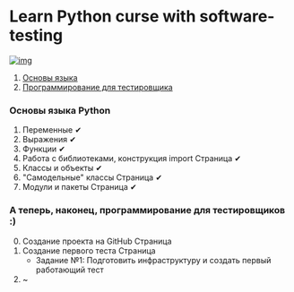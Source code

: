 # Learn Python curse with software-testing
[![img][logo]][st]

[logo]:https://testconf.ru/wp-content/uploads/2019/03/software_testing-min.png
[st]:http://software-testing.ru


1. [Основы языка](#one)
2. [Программирование для тестировщика](#two)


### <a name="one"></a> Основы языка Python
1. Переменные ✔
2. Выражения ✔
3. Функции ✔
4. Работа с библиотеками, конструкция import Страница ✔
5. Классы и объекты ✔
6. "Самодельные" классы Страница ✔
7. Модули и пакеты Страница ✔

### <a name="two"></a> А теперь, наконец, программирование для тестировщиков :)
0. Создание проекта на GitHub Страница
0. Создание первого теста Страница
    * Задание №1: Подготовить инфраструктуру и создать первый работающий тест
0. ~    
    